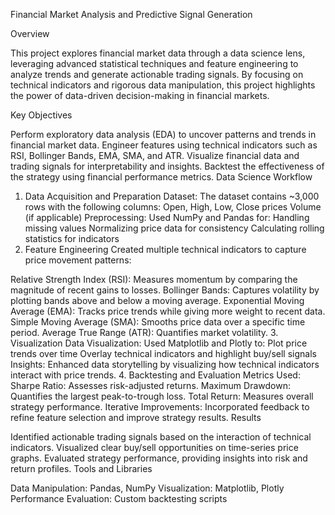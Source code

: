 Financial Market Analysis and Predictive Signal Generation

Overview

This project explores financial market data through a data science lens, leveraging advanced statistical techniques and feature engineering to analyze trends and generate actionable trading signals. By focusing on technical indicators and rigorous data manipulation, this project highlights the power of data-driven decision-making in financial markets.

Key Objectives

Perform exploratory data analysis (EDA) to uncover patterns and trends in financial market data.
Engineer features using technical indicators such as RSI, Bollinger Bands, EMA, SMA, and ATR.
Visualize financial data and trading signals for interpretability and insights.
Backtest the effectiveness of the strategy using financial performance metrics.
Data Science Workflow

1. Data Acquisition and Preparation
Dataset: The dataset contains ~3,000 rows with the following columns:
Open, High, Low, Close prices
Volume (if applicable)
Preprocessing: Used NumPy and Pandas for:
Handling missing values
Normalizing price data for consistency
Calculating rolling statistics for indicators
2. Feature Engineering
Created multiple technical indicators to capture price movement patterns:

Relative Strength Index (RSI): Measures momentum by comparing the magnitude of recent gains to losses.
Bollinger Bands: Captures volatility by plotting bands above and below a moving average.
Exponential Moving Average (EMA): Tracks price trends while giving more weight to recent data.
Simple Moving Average (SMA): Smooths price data over a specific time period.
Average True Range (ATR): Quantifies market volatility.
3. Visualization
Data Visualization: Used Matplotlib and Plotly to:
Plot price trends over time
Overlay technical indicators and highlight buy/sell signals
Insights: Enhanced data storytelling by visualizing how technical indicators interact with price trends.
4. Backtesting and Evaluation
Metrics Used:
Sharpe Ratio: Assesses risk-adjusted returns.
Maximum Drawdown: Quantifies the largest peak-to-trough loss.
Total Return: Measures overall strategy performance.
Iterative Improvements: Incorporated feedback to refine feature selection and improve strategy results.
Results

Identified actionable trading signals based on the interaction of technical indicators.
Visualized clear buy/sell opportunities on time-series price graphs.
Evaluated strategy performance, providing insights into risk and return profiles.
Tools and Libraries

Data Manipulation: Pandas, NumPy
Visualization: Matplotlib, Plotly
Performance Evaluation: Custom backtesting scripts
